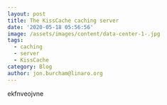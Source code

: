 ```yaml
---
layout: post
title: The KissCache caching server
date: '2020-05-18 05:56:56'
image: /assets/images/content/data-center-1-.jpg
tags:
  - caching
  - server
  - KissCache
category: Blog
author: jon.burcham@linaro.org
---
```

ekfnveojvne